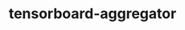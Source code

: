 ---
year: 2018
title: tensorboard-aggregator
excerpt: Tool to aggregate multiple TensorBoard runs to new summary or csv files
role: Graduate Student
supervisor: 
supervisor_url: 
affiliation: 
affiliation_url: 
document: https://github.com/Spenhouet/tensorboard-aggregator
preview: documents/tensorboard_aggregator/preview_tensorboard_aggregator.jpg
---